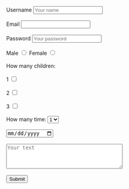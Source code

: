 <!Doctype html>
<html lang="en" dir="ltr">
    <head>
        <meta charset="utf-8">
        <title>
            Frp
        </title>
    </head>
    <body>
        <form class="" action="https://vi.wikipedia.org/" method="post">
            <label for="username">Username</label>
            <input id="username" type="text" name="" value="" placeholder="Your name"> <br><br>
            <label for="email">Email</label>
            <input id="email" type="email" name="" value="" required><br><br>
            <label for="password">Password</label>
            <input id="password" type="password" name="password" value="" placeholder="Your password" 
            required pattern=".{4,8}" title="Please write 4-8 characters"><br><br>
            <lable for="">Male</lable>
            <input type="radio" name="parents" value="">
            <lable for="">Female</lable>
            <input type="radio" name="parents" value=""><br><br>
            <lable for="">How many children:</lable><br><br>
            <lable for="">1</lable>
            <input type="checkbox" name="children" value=""><br><br>
            <lable for="">2</lable>
            <input type="checkbox" name="children" value=""><br><br>
            <lable for="">3</lable>
            <input type="checkbox" name="children" value=""><br><br>
            <lable for="">How many time:</lable>
            <select class="" name="">
                <option value="">1</option>
                <option value="">2</option>
                <option value="">3</option>
            </select><br><br>
            <input type="date" name="" value=""><br><br>
            <textarea name="name" rows="4" cols="36" placeholder="Your text"></textarea><br><br>
            <input type="submit" name="" value="Submit"><br><br>
        </form>
    </body>
</html>
